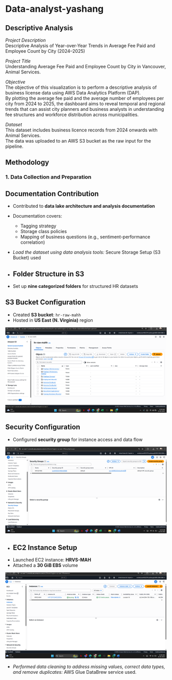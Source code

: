 # Data-analyst-yashang

## Descriptive Analysis

*Project Description*  
Descriptive Analysis of Year-over-Year Trends in Average Fee Paid and Employee Count by City (2024–2025)

*Project Title*  
Understanding Average Fee Paid and Employee Count by City in Vancouver, Animal Services.

*Objective*  
The objective of this visualization is to perform a descriptive analysis of business license data using AWS Data Analytics Platform (DAP).  
By plotting the average fee paid and the average number of employees per city from 2024 to 2025, the dashboard aims to reveal temporal and regional trends that can assist city planners and business analysts in understanding fee structures and workforce distribution across municipalities.

*Dataset*  
This dataset includes business licence records from 2024 onwards with Animal Services.  
The data was uploaded to an AWS S3 bucket as the raw input for the pipeline.

## Methodology

### 1. Data Collection and Preparation

## Documentation Contribution
- Contributed to **data lake architecture and analysis documentation**
- Documentation covers:
  - Tagging strategy  
  - Storage class policies  
  - Mapping of business questions (e.g., sentiment-performance correlation)

- *Load the dataset using data analysis tools:* Secure Storage Setup (S3 Bucket) used
- ## Folder Structure in S3
- Set up **nine categorized folders** for structured HR datasets

## S3 Bucket Configuration
- Created **S3 bucket**: `hr-raw-mahh`
- Hosted in **US East (N. Virginia)** region

![image alt](https://github.com/yashangs0510/Data-analyst-yashang/blob/c128efd10a7148e9ad777121aaa424e33b6dd19f/Screenshot%202025-06-22%20111848.png)

## Security Configuration
- Configured **security group** for instance access and data flow

![image alt](https://github.com/yashangs0510/Data-analyst-yashang/blob/6f8ad8aaa53b561dccddf0eca38febfb367d1d59/Images/Screenshot%202025-06-22%20114547.png)

- ## EC2 Instance Setup
- Launched EC2 instance: **HRVS-MAH**
- Attached a **30 GiB EBS** volume

![image alt](https://github.com/yashangs0510/Data-analyst-yashang/blob/6f8ad8aaa53b561dccddf0eca38febfb367d1d59/Images/Screenshot%202025-06-22%20114414.png)


- *Performed data cleaning to address missing values, correct data types, and remove duplicates:* AWS Glue DataBrew service used.

